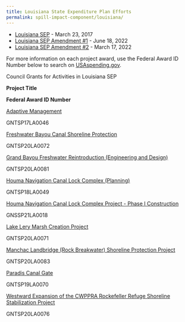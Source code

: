```yaml
---
title: Louisiana State Expenditure Plan Efforts
permalink: spill-impact-component/louisiana/
---
```


- [Louisiana SEP](/uploads/SEP_LA_20170118_0.pdf) - March 23, 2017
- [Louisiana SEP Amendment #1](/uploads/Parish%20Matching%20Project%20Selection%20Amendment%20FINAL%20508%20Compliant%20051818_1.pdf) - June 18, 2022
- [Louisiana SEP Amendment #2](/uploads/LA%20SEPAmendment2Jan22Final.508_reduced_1.pdf) - March 17, 2022

For more information on each project award, use the Federal Award ID Number below to search on [USAspending.gov](https://www.usaspending.gov/search/?hash=d0cede4de5827d24bbd9d27076bf18f2).

Council Grants for Activities in Louisiana SEP

**Project Title**

**Federal Award ID Number**

[Adaptive Management](/uploads/SEP_LA_20170118_0.pdf#page=40)

GNTSP17LA0046

[Freshwater Bayou Canal Shoreline Protection](/uploads/Parish%20Matching%20Project%20Selection%20Amendment%20FINAL%20508%20Compliant%20051818_1.pdf#page=19)

GNTSP20LA0072

[Grand Bayou Freshwater Reintroduction (Engineering and Design)](/uploads/Parish%20Matching%20Project%20Selection%20Amendment%20FINAL%20508%20Compliant%20051818_1.pdf#page=10)

GNTSP20LA0081

[Houma Navigation Canal Lock Complex (Planning)](/uploads/SEP_LA_20170118_0.pdf#page=38)

GNTSP18LA0049

[Houma Navigation Canal Lock Complex Project - Phase I Construction](/uploads/SEP_LA_20170118_0.pdf#page=21)

GNSSP21LA0018

[Lake Lery Marsh Creation Project](/uploads/Parish%20Matching%20Project%20Selection%20Amendment%20FINAL%20508%20Compliant%20051818_1.pdf#page=12)

GNTSP20LA0071

[Manchac Landbridge (Rock Breakwater) Shoreline Protection Project](/uploads/Parish%20Matching%20Project%20Selection%20Amendment%20FINAL%20508%20Compliant%20051818_1.pdf#page=17)

GNTSP20LA0083

[Paradis Canal Gate](/uploads/Parish%20Matching%20Project%20Selection%20Amendment%20FINAL%20508%20Compliant%20051818_1.pdf#page=14)

GNTSP19LA0070

[Westward Expansion of the CWPPRA Rockefeller Refuge Shoreline Stabilization Project](/uploads/Parish%20Matching%20Project%20Selection%20Amendment%20FINAL%20508%20Compliant%20051818_1.pdf#page=8)

GNTSP20LA0076
